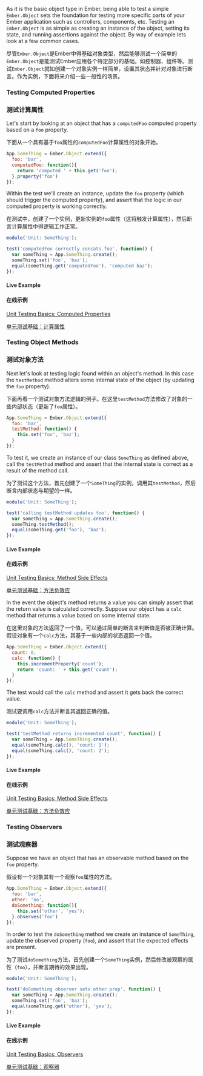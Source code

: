 As it is the basic object type in Ember, being able to test a simple
`Ember.Object` sets the foundation for testing more specific parts of your
Ember application such as controllers, components, etc. Testing an `Ember.Object`
is as simple as creating an instance of the object, setting its state, and
running assertions against the object. By way of example lets look at a few
common cases.

尽管`Ember.Object`是Ember中得基础对象类型，然后能够测试一个简单的`Ember.Object`是能测试Ember应用各个特定部分的基础。如控制器、组件等。测试`Ember.Object`就如创建一个对象实例一样简单，设置其状态并针对对象进行断言。作为实例，下面将来介绍一些一般性的场景。

### Testing Computed Properties

### 测试计算属性

Let's start by looking at an object that has a `computedFoo` computed property
based on a `foo` property.

下面从一个具有基于`foo`属性的`computedFoo`计算属性的对象开始。

```javascript
App.SomeThing = Ember.Object.extend({
  foo: 'bar',
  computedFoo: function(){
    return 'computed ' + this.get('foo');
  }.property('foo')
});
```

Within the test we'll create an instance, update the `foo` property (which
should trigger the computed property), and assert that the logic in our
computed property is working correctly.

在测试中，创建了一个实例，更新实例的`foo`属性（这将触发计算属性），然后断言计算属性中得逻辑工作正常。

```javascript
module('Unit: SomeThing');

test('computedFoo correctly concats foo', function() {
  var someThing = App.SomeThing.create();
  someThing.set('foo', 'baz');
  equal(someThing.get('computedFoo'), 'computed baz');
});
```

#### Live Example

#### 在线示例

<a class="jsbin-embed" href="http://jsbin.com/miziz/embed?output">Unit Testing 
Basics: Computed Properties</a>

<a class="jsbin-embed" href="http://jsbin.com/miziz/embed?output">单元测试基础：计算属性</a>

### Testing Object Methods

### 测试对象方法

Next let's look at testing logic found within an object's method. In this case
the `testMethod` method alters some internal state of the object (by updating
the `foo` property).

下面再看一个测试对象方法逻辑的例子。在这里`testMethod`方法修改了对象的一些内部状态（更新了`foo`属性）。

```javascript
App.SomeThing = Ember.Object.extend({
  foo: 'bar',
  testMethod: function() {
    this.set('foo', 'baz');
  }
});
```

To test it, we create an instance of our class `SomeThing` as defined above, 
call the `testMethod` method and assert that the internal state is correct as a 
result of the method call.

为了测试这个方法，首先创建了一个`SomeThing`的实例，调用其`testMethod`，然后断言内部状态与期望的一样。

```javascript
module('Unit: SomeThing');

test('calling testMethod updates foo', function() {
  var someThing = App.SomeThing.create();
  someThing.testMethod();
  equal(someThing.get('foo'), 'baz');
});
```

#### Live Example

#### 在线示例

<a class="jsbin-embed" href="http://jsbin.com/weroh/embed?output">Unit Testing 
Basics: Method Side Effects</a>

<a class="jsbin-embed"
href="http://jsbin.com/weroh/embed?output">单元测试基础：方法负效应</a>

In the event the object's method returns a value you can simply assert that the
return value is calculated correctly. Suppose our object has a `calc` method
that returns a value based on some internal state.

在这里对象的方法返回了一个值，可以通过简单的断言来判断值是否被正确计算。假设对象有一个`calc`方法，其基于一些内部的状态返回一个值。

```javascript
App.SomeThing = Ember.Object.extend({
  count: 0,
  calc: function() {
    this.incrementProperty('count');
    return 'count: ' + this.get('count');
  }
});
```

The test would call the `calc` method and assert it gets back the correct value.

测试要调用`calc`方法并断言其返回正确的值。

```javascript
module('Unit: SomeThing');

test('testMethod returns incremented count', function() {
  var someThing = App.SomeThing.create();
  equal(someThing.calc(), 'count: 1');
  equal(someThing.calc(), 'count: 2');
});
```

#### Live Example

#### 在线示例

<a class="jsbin-embed" href="http://jsbin.com/qutar/embed?output">Unit Testing 
Basics: Method Side Effects</a>

<a class="jsbin-embed" href="http://jsbin.com/qutar/embed?output">单元测试基础：方法负效应</a>

### Testing Observers

### 测试观察器

Suppose we have an object that has an observable method based on the `foo`
property.

假设有一个对象其有一个观察`foo`属性的方法。

```javascript
App.SomeThing = Ember.Object.extend({
  foo: 'bar',
  other: 'no',
  doSomething: function(){
    this.set('other', 'yes');
  }.observes('foo')
});
```

In order to test the `doSomething` method we create an instance of `SomeThing`,
update the observed property (`foo`), and assert that the expected effects are present.

为了测试`doSomething`方法，首先创建一个`SomeThing`实例，然后修改被观察的属性（`foo`），并断言期待的效果出现。

```javascript
module('Unit: SomeThing');

test('doSomething observer sets other prop', function() {
  var someThing = App.SomeThing.create();
  someThing.set('foo', 'baz');
  equal(someThing.get('other'), 'yes');
});
```

#### Live Example

#### 在线示例

<a class="jsbin-embed" href="http://jsbin.com/daxok/embed?output">Unit Testing Basics: Observers</a>

<a class="jsbin-embed" href="http://jsbin.com/daxok/embed?output">单元测试基础：观察器</a>

<script src="http://static.jsbin.com/js/embed.js"></script>
